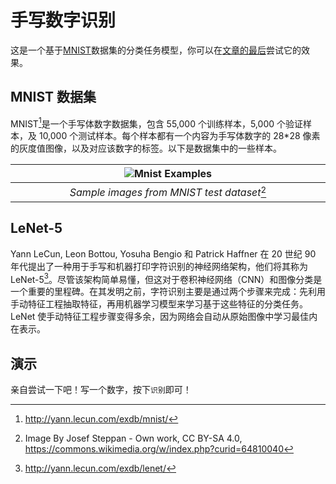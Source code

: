 # 手写数字识别

这是一个基于[MNIST](http://yann.lecun.com/exdb/mnist/)数据集的分类任务模型，你可以在[文章的最后](#演示)尝试它的效果。

## MNIST 数据集

MNIST[^mnist]是一个手写体数字数据集，包含 55,000 个训练样本，5,000 个验证样本，及 10,000 个测试样本。每个样本都有一个内容为手写体数字的 28\*28 像素的灰度值图像，以及对应该数字的标签。以下是数据集中的一些样本。

[^mnist]: http://yann.lecun.com/exdb/mnist/

|  ![Mnist Examples](@assets/img/ml/MnistExamples.png)   |
| :----------------------------------------------------: |
| _Sample images from MNIST test dataset_[^mnist_sample] |

[^mnist_sample]: Image By Josef Steppan - Own work, CC BY-SA 4.0, https://commons.wikimedia.org/w/index.php?curid=64810040

## LeNet-5

Yann LeCun, Leon Bottou, Yosuha Bengio 和 Patrick Haffner 在 20 世纪 90 年代提出了一种用于手写和机器打印字符识别的神经网络架构，他们将其称为 LeNet-5[^lenet]。尽管该架构简单易懂，但这对于卷积神经网络（CNN）和图像分类是一个重要的里程碑。在其发明之前，字符识别主要是通过两个步骤来完成：先利用手动特征工程抽取特征，再用机器学习模型来学习基于这些特征的分类任务。LeNet 使手动特征工程步骤变得多余，因为网络会自动从原始图像中学习最佳内在表示。

[^lenet]: http://yann.lecun.com/exdb/lenet/

## 演示

亲自尝试一下吧！写一个数字，按下`识别`即可！

<DemoMnist clearBtnName="清除" recognizeBtnName="识别" resultTag="结果" probTag="概率" warningMsg="请写下一个数字！"/>

<style lang="scss" scoped>
table {
  display: table;
  margin-left: auto;
  margin-right: auto;
}
</style>
